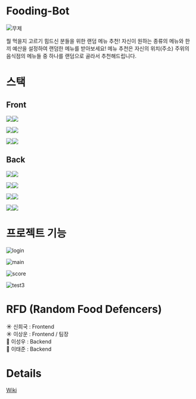 # Fooding-Bot

![무제](https://user-images.githubusercontent.com/70124288/112266115-ef338680-8cb6-11eb-861b-1ed9528c4a2a.png)

뭘 먹을지 고르기 힘드신 분들을 위한 랜덤 메뉴 추천! 자신이 원하는 종류의 메뉴와 한 끼 예산을 설정하여 랜덤한 메뉴를 받아보세요! 메뉴 추천은 자신의 위치(주소) 주위의 음식점의 메뉴들 중 하나를 랜덤으로 골라서 추천해드립니다.

# 스택
## Front
<img src="https://img.shields.io/badge/Front-black?style=for-the-badge&logo=React&logoColor=brightblue"/><img src="https://img.shields.io/badge/React-brightgreen?style=for-the-badge"/>   

<img src="https://img.shields.io/badge/Front-black?style=for-the-badge&logo=React%20Router&logoColor=red"/><img src="https://img.shields.io/badge/React_Router-red?style=for-the-badge"/>  

<img src="https://img.shields.io/badge/Front-black?style=for-the-badge&logo=React&logoColor=brightblue"/><img src="https://img.shields.io/badge/React_Hooks-blue?style=for-the-badge"/>   

## Back   
<img src="https://img.shields.io/badge/Back-black?style=for-the-badge&logo=Express&logoColor=white"/><img src="https://img.shields.io/badge/Express-lightgrey?style=for-the-badge"/>   

<img src="https://img.shields.io/badge/Back-black?style=for-the-badge&logo=Node.js&logoColor=green"/><img src="https://img.shields.io/badge/Node.js-yellowgreen?style=for-the-badge"/>   

<img src="https://img.shields.io/badge/Back-black?style=for-the-badge&logo=Amazon%20AWS&logoColor=orange"/><img src="https://img.shields.io/badge/Amazon%20AWS-orange?style=for-the-badge"/>   

<img src="https://img.shields.io/badge/Back-black?style=for-the-badge&logo=Amazon%20S3&logoColor=yellowgreen"/><img src="https://img.shields.io/badge/Amazon%20S3-green?style=for-the-badge"/>   



# 프로젝트 기능
<!-- login -->
![login](https://user-images.githubusercontent.com/70124288/112434521-0c378a80-8d87-11eb-8099-589096f8a85e.gif)

<!-- main -->
![main](https://user-images.githubusercontent.com/70124288/112434592-1d809700-8d87-11eb-8e4d-d619d8bfddf3.gif)
   
<!-- score -->
![score](https://user-images.githubusercontent.com/70124288/112434619-23767800-8d87-11eb-86a9-6b9f63bf5133.gif)

<!-- logout -->
![test3](https://user-images.githubusercontent.com/70124288/112434639-28d3c280-8d87-11eb-97c8-41fcf2bb8b68.gif)

# RFD (Random Food Defencers)
☀️ 신희국 : Frontend   
☀️ 이상운 : Frontend / 팀장   
🌙 이성우 : Backend   
🌙 이태준 : Backend

# Details
[Wiki](https://github.com/codestates/fooding-bot-client/wiki)

